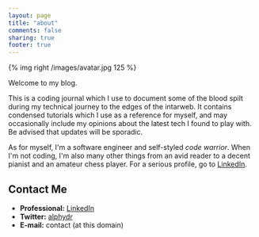 ```yaml
---
layout: page
title: "about"
comments: false
sharing: true
footer: true
---
```


{% img right /images/avatar.jpg 125 %}

Welcome to my blog.

This is a coding journal which I use to document some of the blood spilt during my technical journey to the edges of the intarweb. It contains condensed tutorials which I use as a reference for myself, and may occasionally include my opinions about the latest tech I found to play with. Be advised that updates will be sporadic.

As for myself, I'm a software engineer and self-styled *code warrior*. When I'm not coding, I'm also many other things from an avid reader to a decent pianist and an amateur chess player. For a serious profile, go to [LinkedIn](http://ch.linkedin.com/in/simonoulevay).

## Contact Me

* **Professional:** [LinkedIn](http://ch.linkedin.com/in/simonoulevay)
* **Twitter:** [alphydr](https://twitter.com/alphydr)
* **E-mail:** contact (at this domain)
